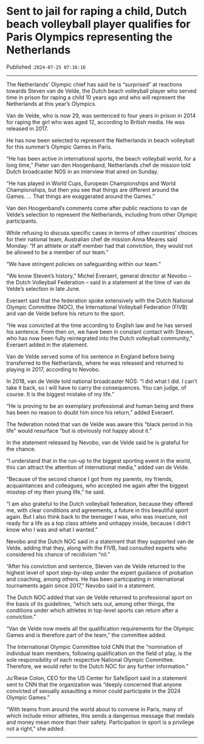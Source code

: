 # Sent to jail for raping a child, Dutch beach volleyball player qualifies for Paris Olympics representing the Netherlands

Published :`2024-07-25 07:16:16`

---

The Netherlands’ Olympic chief has said he is “surprised” at reactions towards Steven van de Velde, the Dutch beach volleyball player who served time in prison for raping a child 10 years ago and who will represent the Netherlands at this year’s Olympics.

Van de Velde, who is now 29, was sentenced to four years in prison in 2014 for raping the girl who was aged 12, according to British media. He was released in 2017.

He has now been selected to represent the Netherlands in beach volleyball for this summer’s Olympic Games in Paris.

“He has been active in international sports, the beach volleyball world, for a long time,” Pieter van den Hoogenband, Netherlands chef de mission told Dutch broadcaster NOS in an interview that aired on Sunday.

“He has played in World Cups, European Championships and World Championships, but then you see that things are different around the Games. … That things are exaggerated around the Games.”

Van den Hoogenband’s comments come after public reactions to van de Velde’s selection to represent the Netherlands, including from other Olympic participants.

While refusing to discuss specific cases in terms of other countries’ choices for their national team, Australian chef de mission Anna Meares said Monday: “If an athlete or staff member had that conviction, they would not be allowed to be a member of our team.”

“We have stringent policies on safeguarding within our team.”

“We know Steven’s history,” Michel Everaert, general director at Nevobo – the Dutch Volleyball Federation – said in a statement at the time of van de Velde’s selection in late June.

Everaert said that the federation spoke extensively with the Dutch National Olympic Committee (NOC), the International Volleyball Federation (FIVB) and van de Velde before his return to the sport.

“He was convicted at the time according to English law and he has served his sentence. From then on, we have been in constant contact with Steven, who has now been fully reintegrated into the Dutch volleyball community,” Everaert added in the statement.

Van de Velde served some of his sentence in England before being transferred to the Netherlands, where he was released and returned to playing in 2017, according to Nevobo.

In 2018, van de Velde told national broadcaster NOS: “I did what I did. I can’t take it back, so I will have to carry the consequences. You can judge, of course. It is the biggest mistake of my life.”

“He is proving to be an exemplary professional and human being and there has been no reason to doubt him since his return,” added Everaert.

The federation noted that van de Velde was aware this “black period in his life” would resurface “but is obviously not happy about it.”

In the statement released by Nevobo, van de Velde said he is grateful for the chance.

“I understand that in the run-up to the biggest sporting event in the world, this can attract the attention of international media,” added van de Velde.

“Because of the second chance I got from my parents, my friends, acquaintances and colleagues, who accepted me again after the biggest misstep of my then young life,” he said.

“I am also grateful to the Dutch volleyball federation, because they offered me, with clear conditions and agreements, a future in this beautiful sport again. But I also think back to the teenager I was, who was insecure, not ready for a life as a top class athlete and unhappy inside, because I didn’t know who I was and what I wanted.”

Nevobo and the Dutch NOC said in a statement that they supported van de Velde, adding that they, along with the FIVB, had consulted experts who considered his chance of recidivism “nil.”

“After his conviction and sentence, Steven van de Velde returned to the highest level of sport step-by-step under the expert guidance of probation and coaching, among others. He has been participating in international tournaments again since 2017,” Nevobo said in a statement.

The Dutch NOC added that van de Velde returned to professional sport on the basis of its guidelines, “which sets out, among other things, the conditions under which athletes in top-level sports can return after a conviction.”

“Van de Velde now meets all the qualification requirements for the Olympic Games and is therefore part of the team,” the committee added.

The International Olympic Committee told CNN that the “nomination of individual team members, following qualification on the field of play, is the sole responsibility of each respective National Olympic Committee. Therefore, we would refer to the Dutch NOC for any further information.”

Ju’Riese Colon, CEO for the US Center for SafeSport said in a statement sent to CNN that the organization was “deeply concerned that anyone convicted of sexually assaulting a minor could participate in the 2024 Olympic Games.”

“With teams from around the world about to convene in Paris, many of which include minor athletes, this sends a dangerous message that medals and money mean more than their safety. Participation in sport is a privilege not a right,” she added.

---

